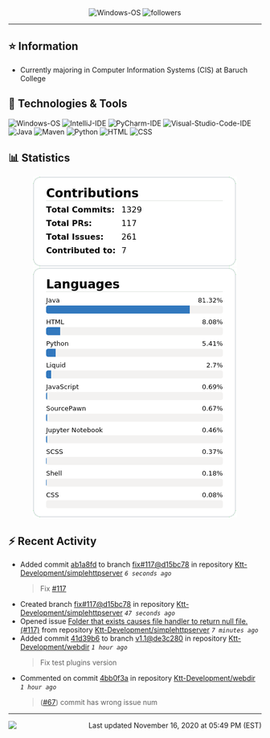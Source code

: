 <div align="center">
    <img 
        src="https://img.shields.io/badge/OS-Windows-informational?style=for-the-badge&color=3278be"
        alt="Windows-OS">
    <img 
        src="https://img.shields.io/github/followers/katsute?color=3278be&style=for-the-badge"
        alt="followers">
</div>

<hr>

## ⭐ Information

 - Currently majoring in Computer Information Systems (CIS) at Baruch College

## 🔧 Technologies & Tools

<img 
    src="https://img.shields.io/badge/OS-Windows-informational?style=flat-square&color=3278be"
    alt="Windows-OS">
<img 
    src="https://img.shields.io/badge/Editor-IntelliJ_IDEA-informational?style=flat-square&logo=intellij-idea&logoColor=white&color=3278be"
    alt="IntelliJ-IDE">
<img 
    src="https://img.shields.io/badge/Editor-PyCharm-informational?style=flat-square&logo=pycharm&logoColor=white&color=3278be"
    alt="PyCharm-IDE">
<img 
    src="https://img.shields.io/badge/Editor-Visual_Studio_Code-informational?style=flat-square&logo=Visual-Studio-Code&logoColor=white&color=3278be"
    alt="Visual-Studio-Code-IDE">
<img 
    src="https://img.shields.io/badge/Code-Java-informational?style=flat-square&logo=java&logoColor=white&color=3278be"
    alt="Java">
<img 
    src="https://img.shields.io/badge/Tools-Maven-informational?style=flat-square&logo=apache-maven&logoColor=white&color=3278be"
    alt="Maven">
<img 
    src="https://img.shields.io/badge/Code-Python-informational?style=flat-square&logo=python&logoColor=white&color=3278be"
    alt="Python">
<img 
    src="https://img.shields.io/badge/Code-HTML-informational?style=flat-square&logo=html5&logoColor=white&color=3278be"
    alt="HTML">
<img 
    src="https://img.shields.io/badge/Code-CSS-informational?style=flat-square&logo=css-wizardry&logoColor=white&color=3278be"
    alt="CSS">

## 📊 Statistics
<div align="center">
    <a href="https://github.com/Katsute/">
        <img src="https://github.com/Katsute/Katsute/blob/main/contributions.png">
    </a>
    <a href="https://github.com/Katsute/">
        <img src="https://github.com/Katsute/Katsute/blob/main/languages.png">
    </a>
</div>

## ⚡ Recent Activity

 - Added commit [ab1a8fd](https://github.com/Ktt-Development/simplehttpserver/commit/ab1a8fd976d59e12ee300d6a72167113677f6ab7) to branch [fix#117@d15bc78](https://github.com/Ktt-Development/simplehttpserver/tree/fix#117@d15bc78) in repository [Ktt-Development/simplehttpserver](https://github.com/Ktt-Development/simplehttpserver)  *`6 seconds ago`*
   > Fix [#117](https://github.com/Ktt-Development/simplehttpserver/issues/117)
 - Created branch [fix#117@d15bc78](https://github.com/Ktt-Development/simplehttpserver/tree/fix#117@d15bc78) in repository [Ktt-Development/simplehttpserver](https://github.com/Ktt-Development/simplehttpserver) *`47 seconds ago`*
 - Opened issue [Folder that exists causes file handler to return null file. (#117)](https://github.com/Ktt-Development/simplehttpserver/issues/117) from repository [Ktt-Development/simplehttpserver](https://github.com/Ktt-Development/simplehttpserver)  *`7 minutes ago`*
 - Added commit [41d39b6](https://github.com/Ktt-Development/webdir/commit/41d39b6993ce49f8cd115cc17981d5a9ca23e9b1) to branch [v1.1@de3c280](https://github.com/Ktt-Development/webdir/tree/v1.1@de3c280) in repository [Ktt-Development/webdir](https://github.com/Ktt-Development/webdir)  *`1 hour ago`*
   > Fix test plugins version
 - Commented on commit [4bb0f3a](https://github.com/Ktt-Development/webdir/commit/4bb0f3aa446f1c3c4ac98946814cada54a4db22c#commitcomment-44241687) in repository [Ktt-Development/webdir](https://github.com/Ktt-Development/webdir)  *`1 hour ago`*
   > ([#67](https://github.com/Ktt-Development/webdir/issues/67)) commit has wrong issue num

---
<img align="left" src="https://github.com/Katsute/Katsute/workflows/Update%20README.md/badge.svg"><p align="right">Last updated November 16, 2020 at 05:49 PM (EST)</p>
